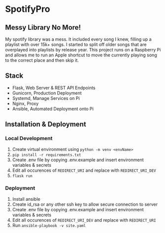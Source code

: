 # SpotifyPro

## Messy Library No More!
My spotify library was a mess. It included every song I knew, filling up a playlist with over 15k+ songs. I started to split off older songs that are overplayed into playlists by release year. This project runs on a Raspberry Pi and allows me to run an Apple shortcut to move the currently playing song to the correct place and then skip it.

## Stack
- Flask, Web Server & REST API Endpoints
- Gunicorn, Production Deployment
- Systemd, Manage Services on Pi
- Nginx, Proxy
- Ansible, Automated Deployment onto Pi

## Installation & Deployment

### Local Development
1. Create virtual environment using ```python -m venv <envName>```
2. ```pip install -r requirements.txt```
3. Create .env file by copying .env.example and insert environment variables & secrets
4. Edit all occurences of ```REDIRECT_URI``` and replace with ```REDIRECT_URI_DEV```
5. ```flask run```

### Deployment
1. Install ansible
2. Create id_rsa or any other ssh key to allow secure connection to server
3. Create .env file by copying .env.example and insert environment variables & secrets
4. Edit all occurences of ```REDIRECT_URI_DEV``` and replace with ```REDIRECT_URI```
5. Run ```ansible-playbook -v site.yaml```
